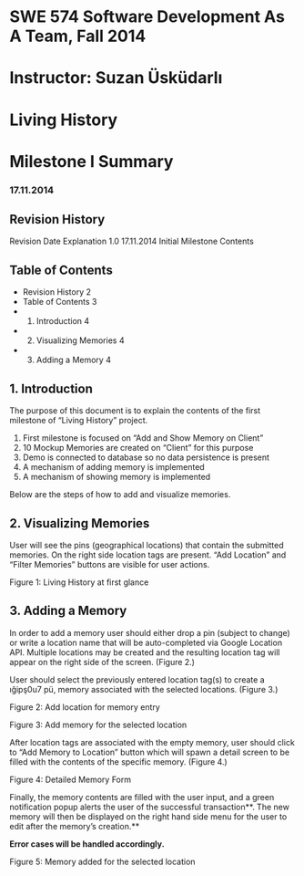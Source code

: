 # SWE 574 Software Development As A Team, Fall 2014 #
# Instructor: Suzan Üsküdarlı #











# Living History #
# Milestone I Summary #

### 17.11.2014 ###



















## Revision History ##

Revision	Date	Explanation
1.0	17.11.2014	Initial Milestone Contents










## Table of Contents ##


  * Revision History	2
  * Table of Contents	3
  * 1. Introduction	4
  * 2. Visualizing Memories	4
  * 3. Adding a Memory	4



## 1. Introduction ##

The purpose of this document is to explain the contents of the first milestone of “Living History” project.

1.	First milestone is focused on “Add and Show Memory on Client”
2.	10 Mockup Memories are created on “Client” for this purpose
3.	Demo is connected to database so no data persistence is present
4.	A mechanism of adding memory is implemented
5.	A mechanism of showing memory is implemented

Below are the steps of how to add and visualize memories.


## 2. Visualizing Memories ##

User will see the pins (geographical locations) that contain the submitted memories. On the right side location tags are present. “Add Location” and “Filter Memories” buttons are visible for user actions.


Figure 1: Living History at first glance


## 3. Adding a Memory ##

In order to add a memory user should either drop a pin (subject to change) or write a location name that will be auto-completed via Google Location API. Multiple locations may be created and the resulting location tag will appear on the right side of the screen. (Figure 2.)

User should select the previously entered location tag(s) to create a ığipş0u7 pü,
memory associated with the selected locations. (Figure 3.)

Figure 2: Add location for memory entry




Figure 3: Add memory for the selected location


After location tags are associated with the empty memory, user should click to “Add Memory to Location” button which will spawn a detail screen to be filled with the contents of the specific memory. (Figure 4.)








Figure 4: Detailed Memory Form


Finally, the memory contents are filled with the user input, and a green notification popup alerts the user of the successful transaction**. The new memory will then be displayed on the right hand side menu for the user to edit after the memory’s creation.**

**Error cases will be handled accordingly.**


Figure 5: Memory added for the selected location